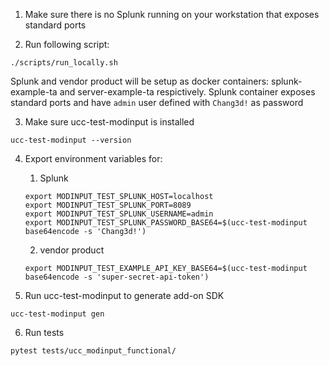 1. Make sure there is no Splunk running on your workstation that exposes standard ports

2. Run following script:
```console
./scripts/run_locally.sh
```
Splunk and vendor product will be setup as docker containers: splunk-example-ta and server-example-ta respictively. Splunk container exposes standard ports and have `admin` user defined with `Chang3d!` as password

3. Make sure ucc-test-modinput is installed
```console
ucc-test-modinput --version
```

4. Export environment variables for:

    1. Splunk

    ```console
    export MODINPUT_TEST_SPLUNK_HOST=localhost
    export MODINPUT_TEST_SPLUNK_PORT=8089
    export MODINPUT_TEST_SPLUNK_USERNAME=admin
    export MODINPUT_TEST_SPLUNK_PASSWORD_BASE64=$(ucc-test-modinput base64encode -s 'Chang3d!')
    ```

    2. vendor product

    ```console
    export MODINPUT_TEST_EXAMPLE_API_KEY_BASE64=$(ucc-test-modinput base64encode -s 'super-secret-api-token')
    ```

5. Run ucc-test-modinput to generate add-on SDK
```console
ucc-test-modinput gen
```

6. Run tests
```console
pytest tests/ucc_modinput_functional/
```